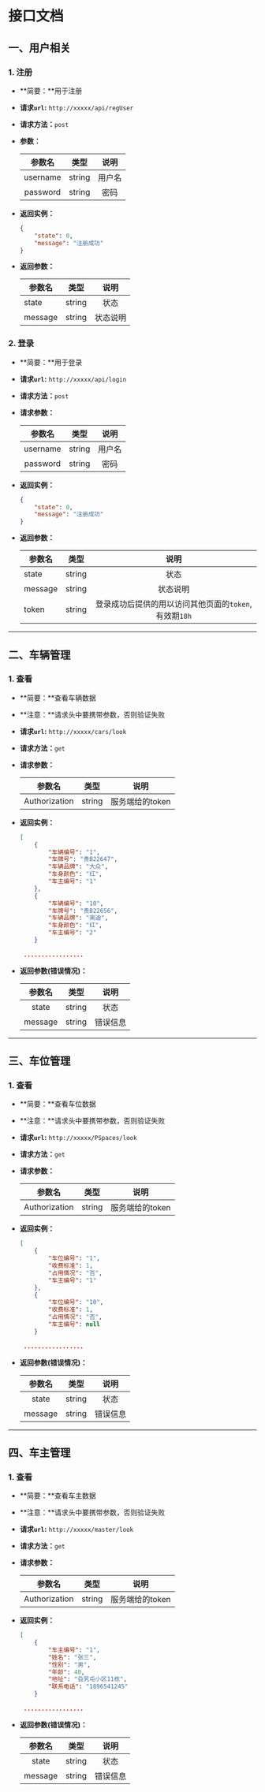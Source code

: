 # 接口文档



## 一、用户相关



### 1. 注册

* **简要：**用于注册
* **请求`url`:** `http://xxxxx/api/regUser`
* **请求方法：**`post`

* **参数：**

  |  参数名  |  类型  |  说明  |
  | :------: | :----: | :----: |
  | username | string | 用户名 |
  | password | string |  密码  |

* **返回实例：**

  ```json
  {
      "state": 0,
      "message": "注册成功"
  }
  ```

* **返回参数：**

  | 参数名  | 类型   |   说明   |
  | ------- | ------ | :------: |
  | state   | string |   状态   |
  | message | string | 状态说明 |

  

### 2. 登录

* **简要：**用于登录 
* **请求`url`:** `http://xxxxx/api/login`
* **请求方法：**`post`

* **请求参数：**

  |  参数名  |  类型  |  说明  |
  | :------: | :----: | :----: |
  | username | string | 用户名 |
  | password | string |  密码  |
  
* **返回实例：**

  ```json
  {
      "state": 0,
      "message": "注册成功"
  }
  ```

* **返回参数：**

  | 参数名  | 类型   |                         说明                          |
  | ------- | ------ | :---------------------------------------------------: |
  | state   | string |                         状态                          |
  | message | string |                       状态说明                        |
  | token   | string | 登录成功后提供的用以访问其他页面的`token`,有效期`18h` |




----



## 二、车辆管理

### 1. 查看

* **简要：**查看车辆数据
* **注意：**请求头中要携带参数，否则验证失败
* **请求`url`:** `http://xxxxx/cars/look`
* **请求方法：**`get`

* **请求参数：**

  |    参数名     |  类型  |      说明       |
  | :-----------: | :----: | :-------------: |
  | Authorization | string | 服务端给的token |

* **返回实例：**

  ```json
  [
      {
          "车辆编号": "1",
          "车牌号": "贵B22647",
          "车辆品牌": "大众",
          "车身颜色": "红",
          "车主编号": "1"
      },
      {
          "车辆编号": "10",
          "车牌号": "贵B22656",
          "车辆品牌": "奥迪",
          "车身颜色": "红",
          "车主编号": "2"
      }
      
   .................
  ```

* **返回参数(错误情况)：**

  | 参数名  |  类型  |   说明   |
  | :-----: | :----: | :------: |
  |  state  | string |   状态   |
  | message | string | 错误信息 |
  





----



## 三、车位管理

### 1. 查看

* **简要：**查看车位数据

* **注意：**请求头中要携带参数，否则验证失败

* **请求`url`:** `http://xxxxx/PSpaces/look`

* **请求方法：**`get`

* **请求参数：**

  |    参数名     |  类型  |      说明       |
  | :-----------: | :----: | :-------------: |
  | Authorization | string | 服务端给的token |

* **返回实例：**

  ```json
  [
      {
          "车位编号": "1",
          "收费标准": 1,
          "占用情况": "否",
          "车主编号": "1"
      },
      {
          "车位编号": "10",
          "收费标准": 1,
          "占用情况": "否",
          "车主编号": null
      }
      
   .................
  ```

* **返回参数(错误情况)：**

  | 参数名  |  类型  |   说明   |
  | :-----: | :----: | :------: |
  |  state  | string |   状态   |
  | message | string | 错误信息 |



----



## 四、车主管理

### 1. 查看

* **简要：**查看车主数据

* **注意：**请求头中要携带参数，否则验证失败

* **请求`url`:** `http://xxxxx/master/look`

* **请求方法：**`get`

* **请求参数：**

  |    参数名     |  类型  |      说明       |
  | :-----------: | :----: | :-------------: |
  | Authorization | string | 服务端给的token |

* **返回实例：**

  ```json
  [
      {
          "车主编号": "1",
          "姓名": "张三",
          "性别": "男",
          "年龄": 40,
          "地址": "旮旯屯小区11栋",
          "联系电话": "1896541245"
      }
      
   .................
  ```

* **返回参数(错误情况)：**

  | 参数名  |  类型  |   说明   |
  | :-----: | :----: | :------: |
  |  state  | string |   状态   |
  | message | string | 错误信息 |























